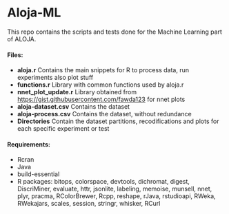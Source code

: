 Aloja-ML
========

This repo contains the scripts and tests done for the Machine Learning part of ALOJA.

#### Files:

* **aloja.r** Contains the main snippets for R to process data, run experiments also plot stuff
* **functions.r** Library with common functions used by aloja.r
* **nnet_plot_update.r** Library obtained from https://gist.githubusercontent.com/fawda123 for nnet plots
* **aloja-dataset.csv** Contains the dataset
* **aloja-process.csv** Contains the dataset, without redundance
* **Directories** Contain the dataset partitions, recodifications and plots for each specific experiment or test

#### Requirements:

* Rcran
* Java
* build-essential
* R packages: bitops, colorspace, devtools, dichromat, digest, DiscriMiner, evaluate, httr, jsonlite, labeling, memoise, munsell, nnet, plyr, pracma, RColorBrewer, Rcpp, reshape, rJava, rstudioapi, RWeka, RWekajars, scales, session, stringr, whisker, RCurl
